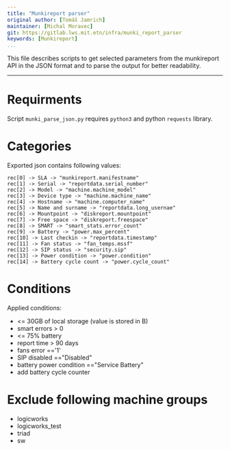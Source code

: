 ```yaml
---
title: "Munkireport parser"
original author: [Tomáš Jamrich]
maintainer: [Michal Moravec]
git: https://gitlab.lws.mit.etn/infra/munki_report_parser
keywords: [Munkireport]
...
```


This file describes scripts to get selected parameters from the munkireport API
in the JSON format and to parse the output for better readability.

---

# Requirments

Script `munki_parse_json.py` requires `python3` and python `requests` library.

# Categories

Exported json contains following values:

```
rec[0] -> SLA -> "munkireport.manifestname"
rec[1] -> Serial -> "reportdata.serial_number"
rec[2] -> Model -> "machine.machine_model"
rec[3] -> Device type -> "machine.machine_name"
rec[4] -> Hostname -> "machine.computer_name"
rec[5] -> Name and surname -> "reportdata.long_usernae"
rec[6] -> Mountpoint -> "diskreport.mountpoint"
rec[7] -> Free space -> "diskreport.freespace"
rec[8] -> SMART -> "smart_stats.error_count"
rec[9] -> Battery -> "power.max_percent"
rec[10] -> Last checkin -> "reportdata.timestamp"
rec[11] -> Fan status -> "fan_temps.mssf"
rec[12] -> SIP status -> "security.sip"
rec[13] -> Power condition -> "power.condition"
rec[14] -> Battery cycle count -> "power.cycle_count"
```

# Conditions

Applied conditions:

- <= 30GB of local storage (value is stored in B)
- smart errors > 0
- <= 75% battery
- report time > 90 days
- fans error =='1'
- SIP disabled =="Disabled"
- battery power condition =="Service Battery"
- add battery cycle counter

# Exclude following machine groups

- logicworks
- logicworks_test
- triad
- sw
